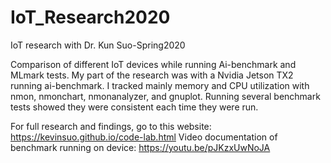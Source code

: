 # IoT_Research2020
IoT research with Dr. Kun Suo-Spring2020

Comparison of different IoT devices while running Ai-benchmark and MLmark tests. My part of the research was with a Nvidia Jetson TX2 running ai-benchmark. I tracked mainly memory and CPU utilization with nmon, nmonchart, nmonanalyzer, and gnuplot. Running several benchmark tests showed they were consistent each time they were run. 

For full research and findings, go to this website: https://kevinsuo.github.io/code-lab.html
Video documentation of benchmark running on device: https://youtu.be/pJKzxUwNoJA
